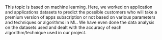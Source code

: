 This topic is based on machine learning. Here, we worked on application and applications datasets to predict the possible customers who will take a premium version of apps subscription or not based on various parameters and techniques or algorithms in ML. We have even done the data analysis on the datasets used and dealt with the accuracy of each algorithm/technique used in our project.

